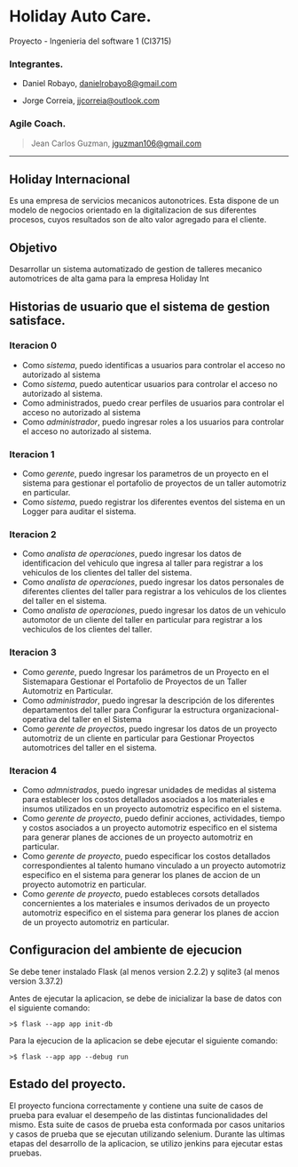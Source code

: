 # Holiday Auto Care.
Proyecto - Ingenieria del software 1 (CI3715)

### Integrantes.

- Daniel Robayo, danielrobayo8@gmail.com

- Jorge Correia, jjcorreia@outlook.com

### Agile Coach.

> Jean Carlos Guzman, jguzman106@gmail.com
***

## Holiday Internacional
Es una empresa de servicios mecanicos autonotrices. Esta dispone de un
modelo de negocios orientado en la digitalizacion de sus diferentes procesos, cuyos resultados 
son de alto valor agregado para el cliente.


## Objetivo
Desarrollar un sistema automatizado de gestion de talleres mecanico automotrices de alta gama
para la empresa Holiday Int


## Historias de usuario que el sistema de gestion satisface. 

### Iteracion 0
- Como *sistema*, puedo identificas a usuarios para controlar el acceso no autorizado al sistema
- Como *sistema*, puedo autenticar usuarios para controlar el acceso no autorizado al sistema.
- Como administrados, puedo crear perfiles de usuarios para controlar el acceso no autorizado al sistema
- Como *administrador*, puedo ingresar roles a los usuarios para controlar el acceso no autorizado al sistema.

### Iteracion 1
- Como *gerente*, puedo ingresar los parametros de un proyecto en el sistema para gestionar el portafolio de proyectos de un taller automotriz en particular.
- Como *sistema*, puedo registrar los diferentes eventos del sistema en un Logger para auditar el sistema.

### Iteracion 2
- Como *analista de operaciones*, puedo ingresar los datos de identificacion del vehiculo que ingresa al taller para registrar a los vehiculos de los clientes del taller del sistema.
- Como *analista de operaciones*, puedo ingresar los datos personales de diferentes clientes del taller para registrar a los vehiculos de los clientes del taller en el sistema.
- Como *analista de operaciones*, puedo ingresar los datos de un vehiculo automotor de un cliente del taller en particular para registrar a los vechiculos de los clientes del taller.

### Iteracion 3
- Como *gerente*, puedo Ingresar los parámetros de un Proyecto en el Sistemapara Gestionar el Portafolio de Proyectos de un Taller Automotriz en Particular.
- Como *administrador*, puedo ingresar la descripción de los diferentes departamentos del taller para Configurar la estructura organizacional-operativa del taller en el Sistema
- Como *gerente de proyectos*, puedo ingresar los datos de un proyecto automotriz de un cliente en particular para Gestionar Proyectos automotrices del taller en el sistema.
 
### Iteracion 4
- Como *admnistrados*, puedo ingresar unidades de medidas al sistema para establecer los costos detallados asociados a los materiales e insumos utilizados en un proyecto automotriz especifico en el sistema.
- Como *gerente de proyecto*, puedo definir acciones, actividades, tiempo y costos asociados a un proyecto automotriz especifico en el sistema para generar planes de acciones de un proyecto automotriz en particular.
- Como *gerente de proyecto*, puedo especificar los costos detallados correspondientes al talento humano vinculado a un proyecto automotriz especifico en el sistema para generar los planes de accion de un proyecto automotriz en particular.
- Como *gerente de proyecto*, puedo estableces corsots detallados concernientes a los materiales e insumos derivados de un proyecto automotriz especifico en el sistema para generar los planes de accion de un proyecto automotriz en particular.


## Configuracion del ambiente de ejecucion
Se debe tener instalado Flask (al menos version 2.2.2) y sqlite3 (al menos version 3.37.2)

Antes de ejecutar la aplicacion, se debe de inicializar la base de datos con el siguiente comando:

    >$ flask --app app init-db

Para la ejecucion de la aplicacion se debe ejecutar el siguiente comando:

    >$ flask --app app --debug run

## Estado del proyecto.
El proyecto funciona correctamente y contiene una suite de casos de prueba para evaluar el desempeño de las distintas funcionalidades del mismo. Esta suite de casos de prueba esta conformada por casos unitarios y casos de prueba que se ejecutan utilizando selenium. Durante las ultimas etapas del desarrollo de la aplicacion, se utilizo jenkins para ejecutar estas pruebas.
